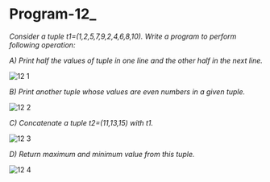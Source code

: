 # Program-12_

*Consider a tuple t1=(1,2,5,7,9,2,4,6,8,10). Write a program to perform following operation:*

*A) Print half the values of tuple in one line and the other half in the next line.*

![12 1](https://github.com/user-attachments/assets/477aa489-ac68-416b-b8a2-c979f9c43bba)

*B) Print another tuple whose values are even numbers in a given tuple.*

![12 2](https://github.com/user-attachments/assets/4af114f4-844b-4834-9587-208e1fc849e1)

*C) Concatenate a tuple t2=(11,13,15) with t1.*

![12 3](https://github.com/user-attachments/assets/3c6ee5b0-b439-462f-bc60-fbabda03d227)

*D) Return maximum and minimum value from this tuple.*

![12 4](https://github.com/user-attachments/assets/22c2f2d7-a646-4121-a44d-9a7e3385220c)

